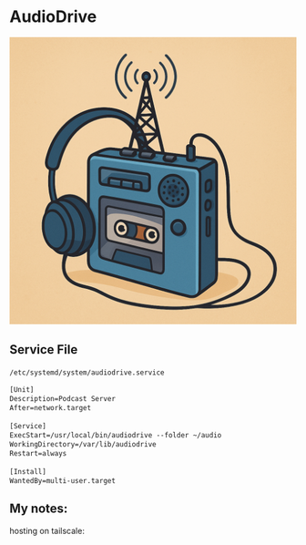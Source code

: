 
# AudioDrive

![AudioDrive Icon](image.png)

## Service File

`/etc/systemd/system/audiodrive.service`
```
[Unit]
Description=Podcast Server
After=network.target

[Service]
ExecStart=/usr/local/bin/audiodrive --folder ~/audio
WorkingDirectory=/var/lib/audiodrive
Restart=always

[Install]
WantedBy=multi-user.target
```

## My notes:

hosting on tailscale: